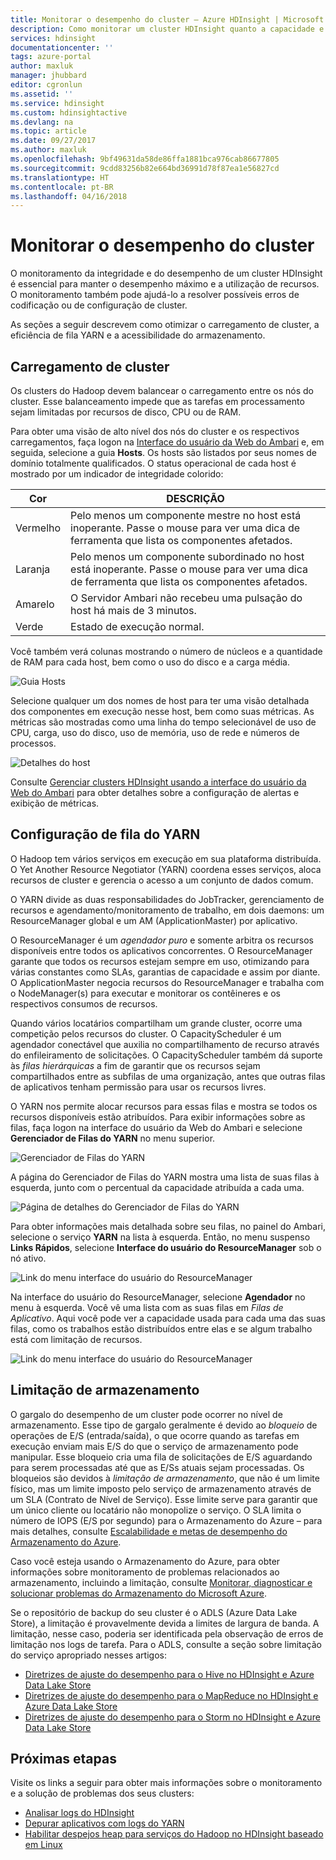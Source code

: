 ```yaml
---
title: Monitorar o desempenho do cluster – Azure HDInsight | Microsoft Docs
description: Como monitorar um cluster HDInsight quanto a capacidade e desempenho.
services: hdinsight
documentationcenter: ''
tags: azure-portal
author: maxluk
manager: jhubbard
editor: cgronlun
ms.assetid: ''
ms.service: hdinsight
ms.custom: hdinsightactive
ms.devlang: na
ms.topic: article
ms.date: 09/27/2017
ms.author: maxluk
ms.openlocfilehash: 9bf49631da58de86ffa1881bca976cab86677805
ms.sourcegitcommit: 9cdd83256b82e664bd36991d78f87ea1e56827cd
ms.translationtype: HT
ms.contentlocale: pt-BR
ms.lasthandoff: 04/16/2018
---
```

# <a name="monitor-cluster-performance"></a>Monitorar o desempenho do cluster

O monitoramento da integridade e do desempenho de um cluster HDInsight é essencial para manter o desempenho máximo e a utilização de recursos. O monitoramento também pode ajudá-lo a resolver possíveis erros de codificação ou de configuração de cluster.

As seções a seguir descrevem como otimizar o carregamento de cluster, a eficiência de fila YARN e a acessibilidade do armazenamento.

## <a name="cluster-loading"></a>Carregamento de cluster

Os clusters do Hadoop devem balancear o carregamento entre os nós do cluster. Esse balanceamento impede que as tarefas em processamento sejam limitadas por recursos de disco, CPU ou de RAM.

Para obter uma visão de alto nível dos nós do cluster e os respectivos carregamentos, faça logon na [Interface do usuário da Web do Ambari](hdinsight-hadoop-manage-ambari.md) e, em seguida, selecione a guia **Hosts**. Os hosts são listados por seus nomes de domínio totalmente qualificados. O status operacional de cada host é mostrado por um indicador de integridade colorido:

| Cor | DESCRIÇÃO |
| --- | --- |
| Vermelho | Pelo menos um componente mestre no host está inoperante. Passe o mouse para ver uma dica de ferramenta que lista os componentes afetados. |
| Laranja | Pelo menos um componente subordinado no host está inoperante. Passe o mouse para ver uma dica de ferramenta que lista os componentes afetados. |
| Amarelo | O Servidor Ambari não recebeu uma pulsação do host há mais de 3 minutos. |
| Verde | Estado de execução normal. |

Você também verá colunas mostrando o número de núcleos e a quantidade de RAM para cada host, bem como o uso do disco e a carga média.

![Guia Hosts](./media/hdinsight-key-scenarios-to-monitor/hosts-tab.png)

Selecione qualquer um dos nomes de host para ter uma visão detalhada dos componentes em execução nesse host, bem como suas métricas. As métricas são mostradas como uma linha do tempo selecionável de uso de CPU, carga, uso do disco, uso de memória, uso de rede e números de processos.

![Detalhes do host](./media/hdinsight-key-scenarios-to-monitor/host-details.png)

Consulte [Gerenciar clusters HDInsight usando a interface do usuário da Web do Ambari](hdinsight-hadoop-manage-ambari.md) para obter detalhes sobre a configuração de alertas e exibição de métricas.

## <a name="yarn-queue-configuration"></a>Configuração de fila do YARN

O Hadoop tem vários serviços em execução em sua plataforma distribuída. O Yet Another Resource Negotiator (YARN) coordena esses serviços, aloca recursos de cluster e gerencia o acesso a um conjunto de dados comum.

O YARN divide as duas responsabilidades do JobTracker, gerenciamento de recursos e agendamento/monitoramento de trabalho, em dois daemons: um ResourceManager global e um AM (ApplicationMaster) por aplicativo.

O ResourceManager é um *agendador puro* e somente arbitra os recursos disponíveis entre todos os aplicativos concorrentes. O ResourceManager garante que todos os recursos estejam sempre em uso, otimizando para várias constantes como SLAs, garantias de capacidade e assim por diante. O ApplicationMaster negocia recursos do ResourceManager e trabalha com o NodeManager(s) para executar e monitorar os contêineres e os respectivos consumos de recursos.

Quando vários locatários compartilham um grande cluster, ocorre uma competição pelos recursos do cluster. O CapacityScheduler é um agendador conectável que auxilia no compartilhamento de recurso através do enfileiramento de solicitações. O CapacityScheduler também dá suporte às *filas hierárquicas* a fim de garantir que os recursos sejam compartilhados entre as subfilas de uma organização, antes que outras filas de aplicativos tenham permissão para usar os recursos livres.

O YARN nos permite alocar recursos para essas filas e mostra se todos os recursos disponíveis estão atribuídos. Para exibir informações sobre as filas, faça logon na interface do usuário da Web do Ambari e selecione **Gerenciador de Filas do YARN** no menu superior.

![Gerenciador de Filas do YARN](./media/hdinsight-key-scenarios-to-monitor/yarn-queue-manager.png)

A página do Gerenciador de Filas do YARN mostra uma lista de suas filas à esquerda, junto com o percentual da capacidade atribuída a cada uma.

![Página de detalhes do Gerenciador de Filas do YARN](./media/hdinsight-key-scenarios-to-monitor/yarn-queue-manager-details.png)

Para obter informações mais detalhada sobre seu filas, no painel do Ambari, selecione o serviço **YARN** na lista à esquerda. Então, no menu suspenso **Links Rápidos**, selecione **Interface do usuário do ResourceManager** sob o nó ativo.

![Link do menu interface do usuário do ResourceManager](./media/hdinsight-key-scenarios-to-monitor/resource-manager-ui-menu.png)

Na interface do usuário do ResourceManager, selecione **Agendador** no menu à esquerda. Você vê uma lista com as suas filas em *Filas de Aplicativo*. Aqui você pode ver a capacidade usada para cada uma das suas filas, como os trabalhos estão distribuídos entre elas e se algum trabalho está com limitação de recursos.

![Link do menu interface do usuário do ResourceManager](./media/hdinsight-key-scenarios-to-monitor/resource-manager-ui.png)

## <a name="storage-throttling"></a>Limitação de armazenamento

O gargalo do desempenho de um cluster pode ocorrer no nível de armazenamento. Esse tipo de gargalo geralmente é devido ao *bloqueio* de operações de E/S (entrada/saída), o que ocorre quando as tarefas em execução enviam mais E/S do que o serviço de armazenamento pode manipular. Esse bloqueio cria uma fila de solicitações de E/S aguardando para serem processadas até que as E/Ss atuais sejam processadas. Os bloqueios são devidos à *limitação de armazenamento*, que não é um limite físico, mas um limite imposto pelo serviço de armazenamento através de um SLA (Contrato de Nível de Serviço). Esse limite serve para garantir que um único cliente ou locatário não monopolize o serviço. O SLA limita o número de IOPS (E/S por segundo) para o Armazenamento do Azure – para mais detalhes, consulte [Escalabilidade e metas de desempenho do Armazenamento do Azure](https://docs.microsoft.com/azure/storage/storage-scalability-targets).

Caso você esteja usando o Armazenamento do Azure, para obter informações sobre monitoramento de problemas relacionados ao armazenamento, incluindo a limitação, consulte [Monitorar, diagnosticar e solucionar problemas do Armazenamento do Microsoft Azure](https://docs.microsoft.com/azure/storage/storage-monitoring-diagnosing-troubleshooting).

Se o repositório de backup do seu cluster é o ADLS (Azure Data Lake Store), a limitação é provavelmente devida a limites de largura de banda. A limitação, nesse caso, poderia ser identificada pela observação de erros de limitação nos logs de tarefa. Para o ADLS, consulte a seção sobre limitação do serviço apropriado nesses artigos:

* [Diretrizes de ajuste do desempenho para o Hive no HDInsight e Azure Data Lake Store](../data-lake-store/data-lake-store-performance-tuning-hive.md)
* [Diretrizes de ajuste do desempenho para o MapReduce no HDInsight e Azure Data Lake Store](../data-lake-store/data-lake-store-performance-tuning-mapreduce.md)
* [Diretrizes de ajuste do desempenho para o Storm no HDInsight e Azure Data Lake Store](../data-lake-store/data-lake-store-performance-tuning-storm.md)

## <a name="next-steps"></a>Próximas etapas

Visite os links a seguir para obter mais informações sobre o monitoramento e a solução de problemas dos seus clusters:

* [Analisar logs do HDInsight](hdinsight-debug-jobs.md)
* [Depurar aplicativos com logs do YARN](hdinsight-hadoop-access-yarn-app-logs-linux.md)
* [Habilitar despejos heap para serviços do Hadoop no HDInsight baseado em Linux](hdinsight-hadoop-collect-debug-heap-dump-linux.md)
